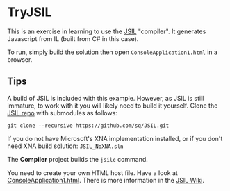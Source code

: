 # TryJSIL

This is an exercise in learning to use the [JSIL](http://jsil.org/) "compiler". It generates Javascript from IL (built from C# in this case). 

To run, simply build the solution then open `ConsoleApplication1.html` in a browser.

## Tips

A build of JSIL is included with this example. However, as JSIL is still immature, to work with it you will likely need to build it yourself.  Clone the [JSIL repo](https://github.com/sq/JSIL) with submodules as follows:

    git clone --recursive https://github.com/sq/JSIL.git

If you do not have Microsoft's XNA implementation installed, or if you don't need XNA build solution: `JSIL_NoXNA.sln`

The **Compiler** project builds the `jsilc` command.

You need to create your own HTML host file. Have a look at [ConsoleApplication1.html](ConsoleApplication1.html).  There is more information in the [JSIL Wiki](https://github.com/sq/JSIL/wiki).
